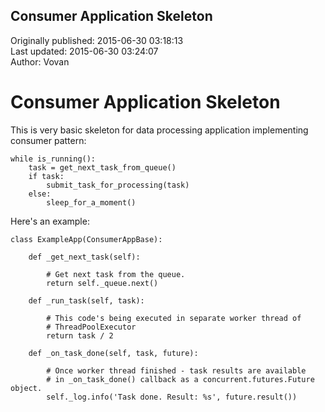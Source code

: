 ## Consumer Application Skeleton  
Originally published: 2015-06-30 03:18:13  
Last updated: 2015-06-30 03:24:07  
Author: Vovan   
  
# Consumer Application Skeleton

This is very basic skeleton for data processing application implementing
consumer pattern:

    while is_running():
        task = get_next_task_from_queue()
        if task:
            submit_task_for_processing(task)
        else:
            sleep_for_a_moment()

Here's an example:

    class ExampleApp(ConsumerAppBase):
    
        def _get_next_task(self):
    
            # Get next task from the queue.
            return self._queue.next()
    
        def _run_task(self, task):
    
            # This code's being executed in separate worker thread of
            # ThreadPoolExecutor
            return task / 2
    
        def _on_task_done(self, task, future):
    
            # Once worker thread finished - task results are available
            # in _on_task_done() callback as a concurrent.futures.Future object.
            self._log.info('Task done. Result: %s', future.result())